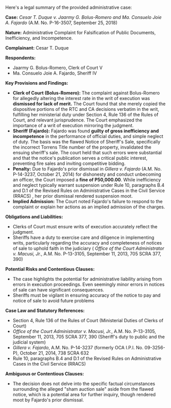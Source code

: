 Here's a legal summary of the provided administrative case:

**Case:** *Cesar T. Duque v. Jaarmy G. Bolus-Romero and Ma. Consuelo Joie A. Fajardo* (A.M. No. P-16-3507, September 25, 2018)

**Nature:** Administrative Complaint for Falsification of Public Documents, Inefficiency, and Incompetence.

**Complainant:** Cesar T. Duque

**Respondents:**
*   Jaarmy G. Bolus-Romero, Clerk of Court V
*   Ma. Consuelo Joie A. Fajardo, Sheriff IV

**Key Provisions and Findings:**

*   **Clerk of Court (Bolus-Romero):** The complaint against Bolus-Romero for allegedly altering the interest rate in the writ of execution was **dismissed for lack of merit.** The Court found that she merely copied the dispositive portions of the RTC and CA decisions verbatim in the writ, fulfilling her ministerial duty under Section 4, Rule 136 of the Rules of Court, and relevant jurisprudence. The Court emphasized the importance of a writ of execution mirroring the judgment.
*   **Sheriff (Fajardo):** Fajardo was found **guilty of gross inefficiency and incompetence** in the performance of official duties, and simple neglect of duty.  The basis was the flawed Notice of Sheriff's Sale, specifically the incorrect Torrens Title number of the property, invalidated the ensuing sheriff's sale. The court held that such errors were substantial and that the notice's publication serves a critical public interest, preventing fire sales and inviting competitive bidding.
*   **Penalty:** Due to Fajardo's prior dismissal in *Gillera v. Fajardo* (A.M. No. P-14-3237, October 21, 2014) for dishonesty and conduct unbecoming an officer, the Court imposed a **fine of P50,000.00**. While inefficiency and neglect typically warrant suspension under Rule 10, paragraphs B.4 and D.1 of the Revised Rules on Administrative Cases in the Civil Service (RRACS) , her prior dismissal rendered suspension moot.
*   **Implied Admission:** The Court noted Fajardo's failure to respond to the complaint or explain her actions as an implied admission of the charges.

**Obligations and Liabilities:**

*   Clerks of Court must ensure writs of execution accurately reflect the judgment.
*   Sheriffs have a duty to exercise care and diligence in implementing writs, particularly regarding the accuracy and completeness of notices of sale to uphold faith in the judiciary ( *Office of the Court Administrator v. Macusi, Jr.*, A.M. No. P-13-3105, September 11, 2013, 705 SCRA 377, 390)

**Potential Risks and Contentious Clauses:**

*   The case highlights the potential for administrative liability arising from errors in execution proceedings. Even seemingly minor errors in notices of sale can have significant consequences.
*   Sheriffs must be vigilant in ensuring accuracy of the notice to pay and notice of sale to avoid future problems

**Case Law and Statutory References:**

*   Section 4, Rule 136 of the Rules of Court (Ministerial Duties of Clerks of Court)
*   *Office of the Court Administrator v. Macusi, Jr.*, A.M. No. P-13-3105, September 11, 2013, 705 SCRA 377, 390 (Sheriff's duty to public and the judicial system)
*    *Gillera v. Fajardo*, A.M. No. P-14-3237 (formerly OCA I.P.I. No. 09-3256-P), October 21, 2014, 738 SCRA 632
*   Rule 10, paragraphs B.4 and D.1 of the Revised Rules on Administrative Cases in the Civil Service (RRACS)

**Ambiguous or Contentious Clauses:**

*   The decision does not delve into the specific factual circumstances surrounding the alleged "sham auction sale" aside from the flawed notice, which is a potential area for further inquiry, though rendered moot by Fajardo's prior dismissal.
